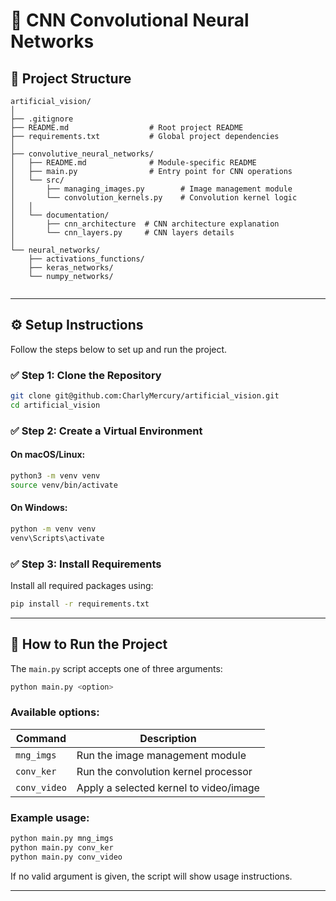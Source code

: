 # 🧠 CNN Convolutional Neural Networks

## 📁 Project Structure

```
artificial_vision/
│
├── .gitignore
├── README.md                  # Root project README
├── requirements.txt           # Global project dependencies
│
├── convolutive_neural_networks/
│   ├── README.md              # Module-specific README
│   ├── main.py                # Entry point for CNN operations
│   └── src/
│       ├── managing_images.py        # Image management module
│       └── convolution_kernels.py    # Convolution kernel logic
│   │
│   └── documentation/
│       ├── cnn_architecture  # CNN architecture explanation
│       └── cnn_layers.py     # CNN layers details
│
└── neural_networks/
    ├── activations_functions/
    ├── keras_networks/
    └── numpy_networks/
    
```

---

## ⚙️ Setup Instructions

Follow the steps below to set up and run the project.

### ✅ Step 1: Clone the Repository

```bash
git clone git@github.com:CharlyMercury/artificial_vision.git
cd artificial_vision
```

### ✅ Step 2: Create a Virtual Environment

#### On macOS/Linux:
```bash
python3 -m venv venv
source venv/bin/activate
```

#### On Windows:
```bash
python -m venv venv
venv\Scripts\activate
```

### ✅ Step 3: Install Requirements

Install all required packages using:

```bash
pip install -r requirements.txt
```

---

## 🚀 How to Run the Project

The `main.py` script accepts one of three arguments:

```bash
python main.py <option>
```

### Available options:

| Command         | Description                             |
|----------------|-----------------------------------------|
| `mng_imgs`      | Run the image management module         |
| `conv_ker`      | Run the convolution kernel processor    |
| `conv_video`    | Apply a selected kernel to video/image  |

### Example usage:

```bash
python main.py mng_imgs
python main.py conv_ker
python main.py conv_video
```

If no valid argument is given, the script will show usage instructions.

---
